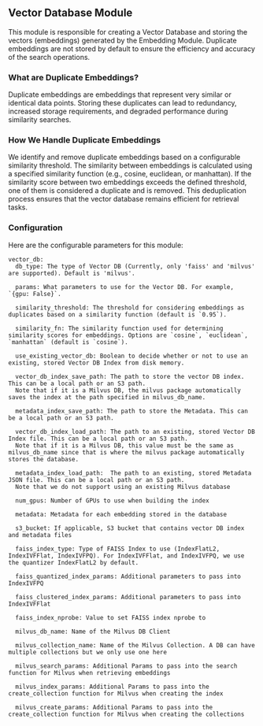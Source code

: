 ## Vector Database Module

This module is responsible for creating a Vector Database and storing the vectors (embeddings) generated by the Embedding Module. Duplicate embeddings are not stored by default to ensure the efficiency and accuracy of the search operations.

### What are Duplicate Embeddings?

Duplicate embeddings are embeddings that represent very similar or identical data points. Storing these duplicates can lead to redundancy, increased storage requirements, and degraded performance during similarity searches.

### How We Handle Duplicate Embeddings

We identify and remove duplicate embeddings based on a configurable similarity threshold. The similarity between embeddings is calculated using a specified similarity function (e.g., cosine, euclidean, or manhattan). If the similarity score between two embeddings exceeds the defined threshold, one of them is considered a duplicate and is removed. This deduplication process ensures that the vector database remains efficient for retrieval tasks.

###  Configuration
Here are the configurable parameters for this module:
```
vector_db:
  db_type: The type of Vector DB (Currently, only 'faiss' and 'milvus' are supported). Default is 'milvus'. 

  params: What parameters to use for the Vector DB. For example, `{gpu: False}`.

  similarity_threshold: The threshold for considering embeddings as duplicates based on a similarity function (default is `0.95`).

  similarity_fn: The similarity function used for determining similarity scores for embeddings. Options are `cosine`, `euclidean`, `manhattan` (default is `cosine`).

  use_existing_vector_db: Boolean to decide whether or not to use an existing, stored Vector DB Index from disk memory. 

  vector_db_index_save_path: The path to store the vector DB index. This can be a local path or an S3 path.
  Note that if it is a Milvus DB, the milvus package automatically saves the index at the path specified in milvus_db_name. 
  
  metadata_index_save_path: The path to store the Metadata. This can be a local path or an S3 path.
  
  vector_db_index_load_path: The path to an existing, stored Vector DB Index file. This can be a local path or an S3 path. 
  Note that if it is a Milvus DB, this value must be the same as milvus_db_name since that is where the milvus package automatically stores the database.
  
  metadata_index_load_path:  The path to an existing, stored Metadata JSON file. This can be a local path or an S3 path.
  Note that we do not support using an existing Milvus database

  num_gpus: Number of GPUs to use when building the index
  
  metadata: Metadata for each embedding stored in the database

  s3_bucket: If applicable, S3 bucket that contains vector DB index and metadata files 

  faiss_index_type: Type of FAISS Index to use (IndexFlatL2, IndexIVFFlat, IndexIVFPQ). For IndexIVFFlat, and IndexIVFPQ, we use the quantizer IndexFlatL2 by default.

  faiss_quantized_index_params: Additional parameters to pass into IndexIVFPQ

  faiss_clustered_index_params: Additional parameters to pass into IndexIVFFlat

  faiss_index_nprobe: Value to set FAISS index nprobe to
  
  milvus_db_name: Name of the Milvus DB Client

  milvus_collection_name: Name of the Milvus Collection. A DB can have multiple collections but we only use one here

  milvus_search_params: Additional Params to pass into the search function for Milvus when retrieving embeddings

  milvus_index_params: Additional Params to pass into the create_collection function for Milvus when creating the index

  milvus_create_params: Additional Params to pass into the create_collection function for Milvus when creating the collections
```
